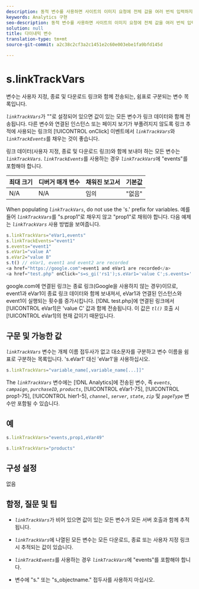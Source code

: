 ```yaml
---
description: 동적 변수를 사용하면 사이트의 이미지 요청에 전체 값을 여러 번씩 입력하지 않고도 한 변수에서 다른 변수로 값을 복사할 수 있습니다.
keywords: Analytics 구현
seo-description: 동적 변수를 사용하면 사이트의 이미지 요청에 전체 값을 여러 번씩 입력하지 않고도 한 변수에서 다른 변수로 값을 복사할 수 있습니다.
solution: null
title: 다이내믹 변수
translation-type: tm+mt
source-git-commit: a2c38c2cf3a2c1451e2c60e003ebe1fa9bfd145d

---
```



# s.linkTrackVars

 변수는 사용자 지정, 종료 및 다운로드 링크와 함께 전송되는, 쉼표로 구분되는 변수 목록입니다.

*`linkTrackVars`*&#x200B;가 ""로 설정되어 있으면 값이 있는 모든 변수가 링크 데이터와 함께 전송됩니다. 다른 변수와 연결된 인스턴스 또는 페이지 보기가 부풀려지지 않도록 링크 추적에 사용되는 링크의 [!UICONTROL onClick] 이벤트에서 *`linkTrackVars`*&#x200B;와 *`linkTrackEvents`*&#x200B;를 채우는 것이 좋습니다.

링크 데이터(사용자 지정, 종료 및 다운로드 링크)와 함께 보내야 하는 모든 변수는 *`linkTrackVars`*. *`linkTrackEvents`*&#x200B;를 사용하는 경우 *`linkTrackVars`*&#x200B;에 "events"를 포함해야 합니다.

| 최대 크기 | 디버거 매개 변수 | 채워진 보고서 | 기본값 |
|---|---|---|---|
| N/A | N/A | 임의 | "없음" |

When populating *`linkTrackVars`*, do not use the 's.' prefix for variables. 예를 들어 *`linkTrackVars`*&#x200B;를 "s.prop1"로 채우지 않고 "prop1"로 채워야 합니다. 다음 예제는 *`linkTrackVars`* 사용 방법을 보여줍니다.

```js
s.linkTrackVars="eVar1,events" 
s.linkTrackEvents="event1" 
s.events="event1" 
s.eVar1="value A" 
s.eVar2="value B" 
s.t() // eVar1, event1 and event2 are recorded 
<a href="https://google.com">event1 and eVar1 are recorded</a> 
<a href="test.php" onClick="s=s_gi('rs1');s.eVar1='value C';s.events='';s.tl(this,'o')">eVar1 is recorded</a> 
```

google.com에 연결된 링크는 종료 링크(Google을 사용하지 않는 경우)이므로, event1과 eVar1이 종료 링크 데이터와 함께 보내져서, eVar1과 연결된 인스턴스와 event1이 실행되는 횟수를 증가시킵니다. [!DNL test.php]에 연결된 링크에서 [!UICONTROL eVar1]은 'value C' 값과 함께 전송됩니다. 이 값은 *`tl()`* 호출 시 [!UICONTROL eVar1]의 현재 값이기 때문입니다.

## 구문 및 가능한 값

*`linkTrackVars`* 변수는 개체 이름 접두사가 없고 대소문자를 구분하고 변수 이름을 쉼표로 구분하는 목록입니다. 's.eVar1' 대신 'eVar1'을 사용하십시오.

```js
s.linkTrackVars="variable_name[,variable_name[...]]"
```

The *`linkTrackVars`* 변수에는 [!DNL Analytics]에 전송된 변수, 즉 *`events`*, *`campaign`*, *`purchaseID`*, *`products`*, [!UICONTROL eVar1-75], [!UICONTROL prop1-75], [!UICONTROL hier1-5], *`channel`*, *`server`*, *`state`*, *`zip`* 및 *`pageType`* 변수만 포함될 수 있습니다.

## 예

```js
s.linkTrackVars="events,prop1,eVar49"
```

```js
s.linkTrackVars="products"
```

## 구성 설정

없음

## 함정, 질문 및 팁

* *`linkTrackVars`*&#x200B;가 비어 있으면 값이 있는 모든 변수가 모든 서버 호출과 함께 추적됩니다.
* *`linkTrackVars`*&#x200B;에 나열된 모든 변수는 모든 다운로드, 종료 또는 사용자 지정 링크 시 추적되는 값이 있습니다.
* *`linkTrackEvents`*&#x200B;를 사용하는 경우 *`linkTrackVars`*&#x200B;에 "events"를 포함해야 합니다.

* 변수에 "s." 또는 "s_objectname." 접두사를 사용하지 마십시오.